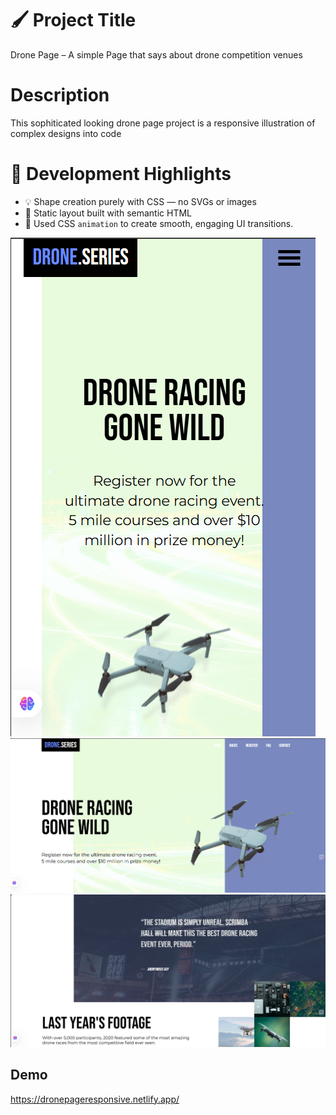 
# 🖌️ Project Title

Drone Page – A simple Page that says about drone competition venues

# Description 

This sophiticated looking drone page project is a responsive illustration of complex designs into code 

# 🧠 Development Highlights

- 💡 Shape creation purely with CSS — no SVGs or images
- 📄 Static layout built with semantic HTML
- 🎯 Used CSS `animation` to create smooth, engaging UI transitions.

<img src="./FinalScreenshots/image1.png" alt="Tablet Mobile"/>

<img src="./FinalScreenshots/image2.png" alt="Desktop1"/>

<img src="./FinalScreenshots/image3.png" alt="Desktop2"/>

## Demo

https://dronepageresponsive.netlify.app/






